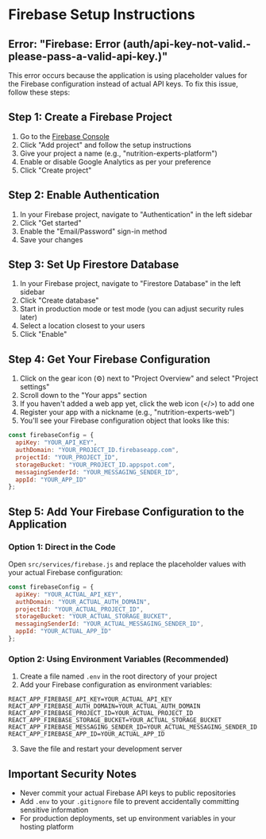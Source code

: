 # Firebase Setup Instructions

## Error: "Firebase: Error (auth/api-key-not-valid.-please-pass-a-valid-api-key.)"

This error occurs because the application is using placeholder values for the Firebase configuration instead of actual API keys. To fix this issue, follow these steps:

## Step 1: Create a Firebase Project

1. Go to the [Firebase Console](https://console.firebase.google.com/)
2. Click "Add project" and follow the setup instructions
3. Give your project a name (e.g., "nutrition-experts-platform")
4. Enable or disable Google Analytics as per your preference
5. Click "Create project"

## Step 2: Enable Authentication

1. In your Firebase project, navigate to "Authentication" in the left sidebar
2. Click "Get started"
3. Enable the "Email/Password" sign-in method
4. Save your changes

## Step 3: Set Up Firestore Database

1. In your Firebase project, navigate to "Firestore Database" in the left sidebar
2. Click "Create database"
3. Start in production mode or test mode (you can adjust security rules later)
4. Select a location closest to your users
5. Click "Enable"

## Step 4: Get Your Firebase Configuration

1. Click on the gear icon (⚙️) next to "Project Overview" and select "Project settings"
2. Scroll down to the "Your apps" section
3. If you haven't added a web app yet, click the web icon (</>) to add one
4. Register your app with a nickname (e.g., "nutrition-experts-web")
5. You'll see your Firebase configuration object that looks like this:

```javascript
const firebaseConfig = {
  apiKey: "YOUR_API_KEY",
  authDomain: "YOUR_PROJECT_ID.firebaseapp.com",
  projectId: "YOUR_PROJECT_ID",
  storageBucket: "YOUR_PROJECT_ID.appspot.com",
  messagingSenderId: "YOUR_MESSAGING_SENDER_ID",
  appId: "YOUR_APP_ID"
};
```

## Step 5: Add Your Firebase Configuration to the Application

### Option 1: Direct in the Code

Open `src/services/firebase.js` and replace the placeholder values with your actual Firebase configuration:

```javascript
const firebaseConfig = {
  apiKey: "YOUR_ACTUAL_API_KEY",
  authDomain: "YOUR_ACTUAL_AUTH_DOMAIN",
  projectId: "YOUR_ACTUAL_PROJECT_ID",
  storageBucket: "YOUR_ACTUAL_STORAGE_BUCKET",
  messagingSenderId: "YOUR_ACTUAL_MESSAGING_SENDER_ID",
  appId: "YOUR_ACTUAL_APP_ID"
};
```

### Option 2: Using Environment Variables (Recommended)

1. Create a file named `.env` in the root directory of your project
2. Add your Firebase configuration as environment variables:

```
REACT_APP_FIREBASE_API_KEY=YOUR_ACTUAL_API_KEY
REACT_APP_FIREBASE_AUTH_DOMAIN=YOUR_ACTUAL_AUTH_DOMAIN
REACT_APP_FIREBASE_PROJECT_ID=YOUR_ACTUAL_PROJECT_ID
REACT_APP_FIREBASE_STORAGE_BUCKET=YOUR_ACTUAL_STORAGE_BUCKET
REACT_APP_FIREBASE_MESSAGING_SENDER_ID=YOUR_ACTUAL_MESSAGING_SENDER_ID
REACT_APP_FIREBASE_APP_ID=YOUR_ACTUAL_APP_ID
```

3. Save the file and restart your development server

## Important Security Notes

- Never commit your actual Firebase API keys to public repositories
- Add `.env` to your `.gitignore` file to prevent accidentally committing sensitive information
- For production deployments, set up environment variables in your hosting platform 